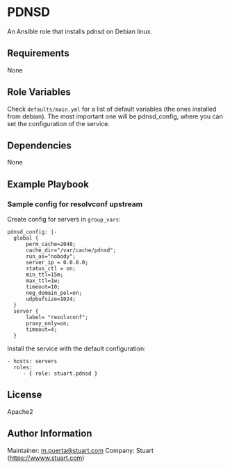 PDNSD
=========

An Ansible role that installs pdnsd on Debian linux.

Requirements
------------

None

Role Variables
--------------

Check `defaults/main.yml` for a list of default variables (the ones installed from debian).
The most important one will be pdnsd_config, where you can set the configuration of the service.

Dependencies
------------

None

Example Playbook
----------------
### Sample config for resolvconf upstream

Create config for servers in `group_vars`:
```
pdnsd_config: |-
  global {
      perm_cache=2048;
      cache_dir="/var/cache/pdnsd";
      run_as="nobody";
      server_ip = 0.0.0.0;
      status_ctl = on;
      min_ttl=15m;
      max_ttl=1w;
      timeout=10;
      neg_domain_pol=on;
      udpbufsize=1024;
  }
  server {
      label= "resolvconf";
      proxy_only=on;
      timeout=4;
  }
```

Install the service with the default configuration:

    - hosts: servers
      roles:
         - { role: stuart.pdnsd }


License
-------

Apache2

Author Information
------------------

Maintainer: m.puerta@stuart.com
Company: Stuart (https://wwww.stuart.com)
